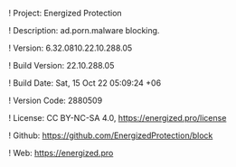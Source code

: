 ! Project: Energized Protection

! Description: ad.porn.malware blocking.

! Version: 6.32.0810.22.10.288.05

! Build Version: 22.10.288.05

! Build Date: Sat, 15 Oct 22 05:09:24 +06

! Version Code: 2880509

! License: CC BY-NC-SA 4.0, https://energized.pro/license

! Github: https://github.com/EnergizedProtection/block

! Web: https://energized.pro
